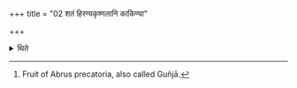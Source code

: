 +++
title = "02 शतं हिरण्यकृष्णलानि काकिण्या"

+++

<details><summary>थिते</summary>

2. There should be one hundred gold corns each one weighing a Kākiṇi[^1] or a bean.  

[^1]: Fruit of Abrus precatoria, also called Guñjā. 
</details>
